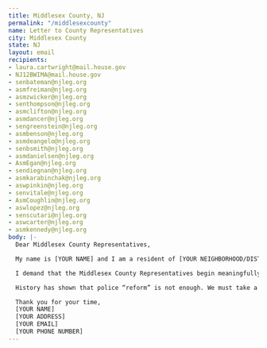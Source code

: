 ```yaml
---
title: Middlesex County, NJ
permalink: "/middlesexcounty"
name: Letter to County Representatives
city: Middlesex County
state: NJ
layout: email
recipients:
- laura.cartwright@mail.house.gov
- NJ12BWIMA@mail.house.gov
- senbateman@njleg.org
- asmfreiman@njleg.org
- asmzwicker@njleg.org
- senthompson@njleg.org
- asmclifton@njleg.org
- asmdancer@njleg.org
- sengreenstein@njleg.org
- asmbenson@njleg.org
- asmdeangelo@njleg.org
- senbsmith@njleg.org
- asmdanielsen@njleg.org
- AsmEgan@njleg.org
- sendiegnan@njleg.org
- asmkarabinchak@njleg.org
- aswpinkin@njleg.org
- senvitale@njleg.org
- AsmCoughlin@njleg.org
- aswlopez@njleg.org
- senscutari@njleg.org
- aswcarter@njleg.org
- asmkennedy@njleg.org
body: |-
  Dear Middlesex County Representatives,

  My name is [YOUR NAME] and I am a resident of [YOUR NEIGHBORHOOD/DISTRICT]. I am writing to demand that the Middlesex County adopt a budget that prioritizes community wellbeing, and redirects funding away from the police system, as it disproportionately violates the rights and lives of Black community members - like Qwason Campbell who was assaulted by Woodbridge PD while protesting police brutality on July 6.

  I demand that the Middlesex County Representatives begin meaningfully defunding all New Jersey Police Departments and re-allocate those funds to programs proven to more effectively promote a safe and equitable community: community-based mental health services, substance abuse treatment services, affordable housing programs, and more. I demand a budget that reflects the actual needs of Central New Jersey residents.

  History has shown that police “reform” is not enough. We must take a hard look at the ways that the current system in place fails to serve–and in fact actively harms–our community, and come together to reimagine the role of police in our city.

  Thank you for your time,
  [YOUR NAME]
  [YOUR ADDRESS]
  [YOUR EMAIL]
  [YOUR PHONE NUMBER]
---
```


